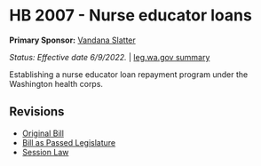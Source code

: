 # HB 2007 - Nurse educator loans
**Primary Sponsor:** [Vandana Slatter](/person/leg/vandana.slatter.md)

*Status: Effective date 6/9/2022.* | [leg.wa.gov summary](https://app.leg.wa.gov/billsummary?BillNumber=2007&Year=2021)

Establishing a nurse educator loan repayment program under the Washington health corps. 

## Revisions
* [Original Bill](1/)
* [Bill as Passed Legislature](1/)
* [Session Law](1/)